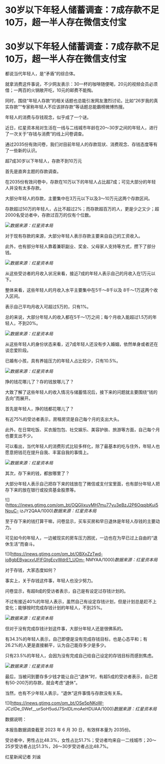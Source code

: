 # 30岁以下年轻人储蓄调查：7成存款不足10万，超一半人存在微信支付宝

# 30岁以下年轻人储蓄调查：7成存款不足10万，超一半人存在微信支付宝

都说当代年轻人，是“矛盾”的综合体。

就拿消费这件事说，不少网友表示：30一杯的咖啡随便喝，20元的视频会员必须借；一两百的火锅敞开吃，10元的邮费不能掏。

同时，围绕“年轻人存款”的相关话题也总能引发网友激烈讨论。比如“26岁我的真实存款”“专家称年轻人不应该拼存款”等话题总能霸榜微博热搜。

年轻人的消费与存钱观念，似乎成了一个谜。

近日，红星资本局对生活在一线与二线城市年龄在20～30岁之间的年轻人，进行了一次关于“存钱与消费”的线上问卷调查。

通过2035份有效问卷，我们对目前年轻人的存款现状、消费观念、存钱态度等有了一些新的认识。

超7成30岁以下年轻人，存款不到10万元

首先是直奔主题的存款调查。

在2035份有效问卷中，存款在10万以下的年轻人占比超7成；可见大部分的年轻人并没有太多存款。

大部分年轻人的存款，主要集中在3万元以下以及3～10万元这两个存款区间。

存款超过50万的年轻人，占比不超过2%；而存款超百万的人，更是少之又少；超2000名受访者中，存款过百万的仅有个位数。

![](https://inews.gtimg.com/om_bt/Oumr0muzjkV8ZMGey1utEsTYGSXBVXPfpaevDQ5pvHgXoAA/1000)_数据来源：红星资本局_

对于现有存款的来源，大部分年轻人表示存款主要来自自己的工资收入。

此外，也有部分年轻人靠着兼职副业、奖金、父母家人支持等方式，攒下了部分钱。

![](https://inews.gtimg.com/om_bt/OnfKfMln0AH4MJ1PkgT9umAUveliWoJvdvCH6sU1rWaOEAA/1000)_数据来源：红星资本局_

从这些受访者的月收入状况来看，接近7成的年轻人表示自己的月收入在1万元以下。

整体来看，这些年轻人的月收入水平主要集中在5千～8千以及 8千～1万这两个收入区间。

表示自己平均月收入可超过5万的，只有1%。

总的来说，大部分年轻人的收入都在5千～1万之间；每个月收入能超过1.5万的年轻人，不到20%。

![](https://inews.gtimg.com/om_bt/OnR7ZabwtpzHfVSkqOpPleZV0uDX1TIDdpdpY8L4pBOwMAA/1000)_数据来源：红星资本局_

从这些年轻人的身份状态来看，近7成年轻人还没有步入婚姻，依然单身或者还在谈恋爱阶段。

已婚有小孩，具有养娃压力的年轻人占比较少，只有10.5%。

![](https://inews.gtimg.com/om_bt/OmjF6QiJ4CTf4AwIOYl8ZQYlap927dO0OWmWzXowslOrAAA/1000)_数据来源：红星资本局_

挣的钱花哪儿了？存的钱放哪儿了？

大致了解了这些年轻人的收入情况与储蓄情况后，接下来的问题就主要围绕“钱的去向”而展开。

首先是年轻人，挣的钱都花哪儿了？

有近75%的受访者表示，房租房贷是自己每个月的支出大头。

此外，在日常吃饭、买衣服包包、社交娱乐、美容护肤、旅游等方面，自己每个月也要支出不少。

可以看出，当代年轻人的消费形式比较多样化，除了最基本的吃与住外，年轻人也愿意把钱花在提升自我、丰富自我的事情上。

![](https://inews.gtimg.com/om_bt/OmKgPpKuSJDJjin_TahIDL6PRKz49FE3BTNLV2d75scccAA/1000)_数据来源：红星资本局_

其次，存下来的钱，都放哪里了？

大部分年轻人表示自己把存下来的钱放在了微信或支付宝里面，也有部分年轻人把存下来的放在银行或投资基金股票等。

![](https://inews.gtimg.com/om_bt/OQGIixuyMH7mu77yu3eBzJ2P6OqqjbKuj5NouC-
izJY2QAA/1000)_数据来源：红星资本局_

至于存下来的钱打算干嘛，问卷显示，买车买房和早日退休是年轻人存钱的主要动力。

可见如今的年轻人，一边被现实的房车压力困扰，一边也在为早已过上自由的“退休生活”而奋斗。

![](https://inews.gtimg.com/om_bt/OBXxZzTwd-io8gbEByacxvUFlFGtgEcyWdrE1_UOm-
NMYAA/1000)_数据来源：红星资本局_

对于存钱，大家态度如何？

事实上，关于存钱这件事，年轻人也没少努力。

问卷显示，有超8成的受访者表示，自己是有设定过存钱计划的。

不过有接近40%的年轻人表示，虽然自己有设定存钱计划，但是计划总是赶不上变化；能够按时完成存钱计划的年轻人，不到25%。

![](https://inews.gtimg.com/om_bt/Oo2q-hoprqrRSEiE3SfcrTAPw0zXNWYohcy_pz38qe6RcAA/1000)_数据来源：红星资本局_

但对于没有完成存钱计划这件事，大部分年轻人还是很佛系的。

有34.3%的年轻人表示，自己即便是没有完成存钱目标，也是心态平和；有26.2%的人更是直接躺平，认为自己能存多少是多少。

只有23.5%的年轻人，会因为没有完成自己给自己设定的存钱目标而感到焦虑。

![](https://inews.gtimg.com/om_bt/O9ch1F5eqzzNiEHoMpB65SwbkFbBXwCDKlFlCsjhOt33cAA/1000)_数据来源：红星资本局_

最后，当被问到要存多少钱才能让自己“退休”时，有超5成的受访者表示，自己若有50-200万的存款，就会考虑“退休”。

当然，也有不少年轻人表示，“退休”这件事情与存款没有关系。

![](https://inews.gtimg.com/om_bt/OSe5pNKoW-
JCzIDe_0Wef__urSoH5udJ7SnIDLmoAeHDUAA/1000)_数据来源：红星资本局_

数据说明：

本报告数据调查截至 2023 年 6 月 30 日，有效样本量为 2035份。

受访者中，男性占比48.3%，女性占比51.7%；受访者均来自一二线城市；20～25岁受访者占比51.3%，26～30岁受访者占比48.7%。

红星新闻记者 刘谧

